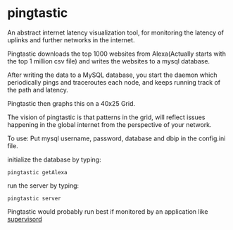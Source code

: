 pingtastic
==========

An abstract internet latency visualization tool, for monitoring the latency of uplinks and further networks in the internet.

Pingtastic downloads the top 1000 websites from Alexa(Actually starts with the top 1 million csv file) and writes the websites to a mysql database.

After writing the data to a MySQL database, you start the daemon which periodically pings and traceroutes each node, and keeps running track of the path and latency.

Pingtastic then graphs this on a 40x25 Grid.

The vision of pingtastic is that patterns in the grid, will reflect issues happening in the global internet from the perspective of your network.

To use:
Put mysql username, password, database and dbip in the config.ini file.


initialize the database by typing:

`pingtastic getAlexa`

run the server by typing:

`pingtastic server`

Pingtastic would probably run best if monitored by an application like [supervisord](http://supervisord.org/)
